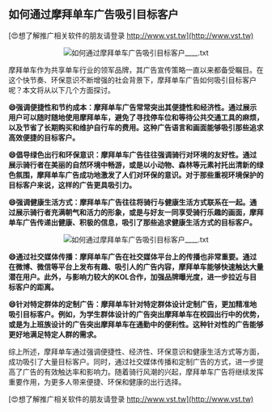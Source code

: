 ## **如何通过摩拜单车广告吸引目标客户**

[😍想了解推广相关软件的朋友请登录 http://www.vst.tw](http://www.vst.tw)

 <center><img src="https://vst.tw/MP4/tuiguang/png/6.png" alt="如何通过摩拜单车广告吸引目标客户____.txt"></center>

摩拜单车作为共享单车行业的领军品牌，其广告宣传策略一直以来都备受瞩目。在这个快节奏、环保意识不断增强的社会背景下，摩拜单车广告如何吸引目标客户呢？本文将从以下几个方面探讨。

**😄强调便捷性和节约成本：摩拜单车广告常常突出其便捷性和经济性。通过展示用户可以随时随地使用摩拜单车，避免了寻找停车位和等待公共交通工具的麻烦，以及节省了长期购买和维护自行车的费用。这种广告语言和画面能够吸引那些追求高效便捷的目标客户。**

**😄倡导绿色出行和环保意识：摩拜单车广告往往强调骑行对环境的友好性。通过展示骑行者在美丽的自然环境中畅游，或是以小动物、森林等元素衬托出清新的绿色氛围，摩拜单车广告成功地激发了人们对环保的意识。对于那些重视环境保护的目标客户来说，这样的广告更具吸引力。**

**😄强调健康生活方式：摩拜单车广告往往将骑行与健康生活方式联系在一起。通过展示骑行者充满朝气和活力的形象，或是与好友一同享受骑行乐趣的画面，摩拜单车广告传递出健康、积极的信息，吸引了那些追求健康生活方式的目标客户。**

 <center><img src="https://vst.tw/MP4/tuiguang/png/4.png" alt="如何通过摩拜单车广告吸引目标客户____.txt"></center>

**😄通过社交媒体传播：摩拜单车广告在社交媒体平台上的传播也非常重要。通过在微博、微信等平台上发布有趣、吸引人的广告内容，摩拜单车能够快速触达大量潜在用户。此外，与影响力较大的KOL合作，加强品牌曝光度，进一步拉近与目标客户的距离。**

**😄针对特定群体的定制广告：摩拜单车针对特定群体设计定制广告，更加精准地吸引目标客户。例如，为学生群体设计的广告突出摩拜单车在校园出行中的优势，或是为上班族设计的广告突出摩拜单车在通勤中的便利性。这种针对性的广告能够更好地满足特定人群的需求。**

综上所述，摩拜单车通过强调便捷性、经济性、环保意识和健康生活方式等方面，成功吸引了大量目标客户。同时，通过社交媒体传播和定制广告的方式，进一步提高了广告的有效触达率和影响力。随着骑行风潮的兴起，摩拜单车广告将继续发挥重要作用，为更多人带来便捷、环保和健康的出行选择。

[😍想了解推广相关软件的朋友请登录 http://www.vst.tw](http://www.vst.tw)



